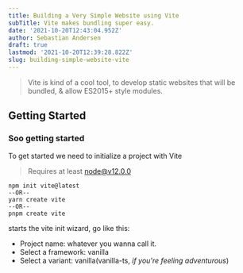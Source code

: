 ```yaml
---
title: Building a Very Simple Website using Vite
subTitle: Vite makes bundling super easy.
date: '2021-10-20T12:43:04.952Z'
author: Sebastian Andersen
draft: true
lastmod: '2021-10-20T12:39:28.822Z'
slug: building-simple-website-vite
---
```


> Vite is kind of a cool tool, to develop static
> websites that will be bundled, & allow ES2015+
> style modules.

## Getting Started
### Soo getting started
To get started we need to initialize a project with Vite

> Requires at least node@v12.0.0

```shell
npm init vite@latest
--OR--
yarn create vite
--OR--
pnpm create vite
```

starts the vite init wizard, go like this:
- Project name: whatever you wanna call it.
- Select a framework: vanilla
- Select a variant: vanilla(vanilla-ts, _if you're feeling adventurous_)

